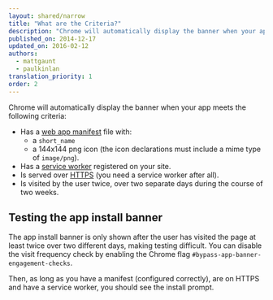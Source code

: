 ```yaml
---
layout: shared/narrow
title: "What are the Criteria?"
description: "Chrome will automatically display the banner when your app meets the right criteria."
published_on: 2014-12-17
updated_on: 2016-02-12
authors:
  - mattgaunt
  - paulkinlan
translation_priority: 1
order: 2
---
```


Chrome will automatically display the banner when your app meets the following
criteria:

* Has a [web app manifest](.) file with:
  - a `short_name`
  - a 144x144 png icon (the icon declarations must include a mime type of `image/png`).
* Has a [service worker](http://www.html5rocks.com/en/tutorials/service-worker/introduction/)
  registered on your site.
* Is served over [HTTPS](/web/fundamentals/security/encrypt-in-transit/) (you 
  need a service worker after all).
* Is visited by the user twice, over two separate days during the course
  of two weeks.

## Testing the app install banner

The app install banner is only shown after the user has visited the page at least twice over two different days, making testing difficult. You can disable the visit frequency check by enabling the Chrome flag `#bypass-app-banner-engagement-checks`.

Then, as long as you have a manifest (configured correctly), are on HTTPS and have a service worker, you should see the install prompt.


